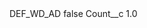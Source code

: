 <?xml version="1.0" encoding="UTF-8"?>
<CustomMetadata xmlns="http://soap.sforce.com/2006/04/metadata" xmlns:xsi="http://www.w3.org/2001/XMLSchema-instance" xmlns:xsd="http://www.w3.org/2001/XMLSchema">
    <label>DEF_WD_AD</label>
    <protected>false</protected>
    <values>
        <field>Count__c</field>
        <value xsi:type="xsd:double">1.0</value>
    </values>
</CustomMetadata>
